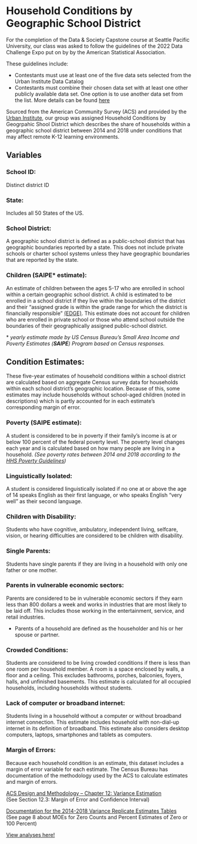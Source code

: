 # Household Conditions by Geographic School District

For the completion of the Data & Society Capstone course at Seattle Pacific University, our class was asked to follow the guidelines of the 2022 Data Challenge Expo put on by by the American Statistical Association. 

These guidelines include: 
- Contestants must use at least one of the five data sets selected from the Urban Institute Data Catalog
- Contestants must combine their chosen data set with at least one other publicly available data set. One option is to use another data set from the list.
More details can be found [here](https://community.amstat.org/dataexpo/home)

Sourced from the American Community Survey (ACS) and provided by the [Urban Institute](https://datacatalog.urban.org/dataset/household-conditions-geographic-school-district), our group was assigned Household Conditions by Geogrpahic Shool District which describes the share of households within a geographic school district between 2014 and 2018 under conditions that may affect remote K-12 learning environments.

## Variables 

### School ID:
Distinct district ID

### State: 
Includes all 50 States of the US.

### School District: 
A geographic school district is defined as a public-school district that has geographic boundaries reported by a state. This does not include private schools or charter school systems unless they have geographic boundaries that are reported by the state.  

### Children (SAIPE\* estimate): 
An estimate of children between the ages 5-17 who are enrolled in school within a certain geographic school district. A child is estimated to be enrolled in a school district if they live within the boundaries of the district and their “assigned grade is within the grade range for which the district is financially responsible” [(EDGE)](https://nces.ed.gov/programs/edge/Demographic/ACSchildren). This estimate does not account for children who are enrolled in private school or those who attend school outside the boundaries of their geographically assigned public-school district.

\* _yearly estimate made by US Census Bureau’s Small Area Income and Poverty Estimates (**SAIPE**) Program based on Census responses._

## Condition Estimates: 
These five-year estimates of household conditions within a school district are calculated based on aggregate Census survey data for households within each school district’s geographic location. Because of this, some estimates may include households without school-aged children (noted in descriptions) which is partly accounted for in each estimate’s corresponding margin of error. 

### Poverty (SAIPE estimate): 
A student is considered to be in poverty if their family’s income is at or below 100 percent of the federal poverty level. The poverty level changes each year and is calculated based on how many people are living in a household. 
_(See poverty rates between 2014 and 2018 according to the [HHS Poverty Guidelines](https://aspe.hhs.gov/topics/poverty-economic-mobility/poverty-guidelines/prior-hhs-poverty-guidelines-federal-register-references))_

### Linguistically Isolated: 
A student is considered linguistically isolated if no one at or above the age of 14 speaks English as their first language, or who speaks English “very well” as their second language. 

### Children with Disability: 
Students who have cognitive, ambulatory, independent living, selfcare, vision, or hearing difficulties are considered to be children with disability. 

### Single Parents: 
Students have single parents if they are living in a household with only one father or one mother.

### Parents in vulnerable economic sectors: 
Parents are considered to be in vulnerable economic sectors if they earn less than 800 dollars a week and works in industries that are most likely to be laid off. This includes those working in the entertainment, service, and retail industries.    
- Parents of a household are defined as the householder and his or her spouse or partner. 

### Crowded Conditions: 
Students are considered to be living crowded conditions if there is less than one room per household member. A room is a space enclosed by walls, a floor and a ceiling. This excludes bathrooms, porches, balconies, foyers, halls, and unfinished basements. This estimate is calculated for all occupied households, including households without students. 

### Lack of computer or broadband internet: 
Students living in a household without a computer or without broadband internet connection. This estimate includes household with non-dial-up internet in its definition of broadband. This estimate also considers desktop computers, laptops, smartphones and tablets as computers.

### Margin of Errors:
Because each household condition is an estimate, this dataset includes a margin of error variable for each estimate. The Census Bureau has documentation of the methodology used by the ACS to calculate estimates and margin of errors.

[ACS Design and Methodology – Chapter 12: Variance Estimation](https://www2.census.gov/programs-surveys/acs/methodology/design_and_methodology/acs_design_methodology_ch12_2014.pdf)  
(See Section 12.3: Margin of Error and Confidence Interval)

[Documentation for the 2014-2018 Variance Replicate Estimates Tables](https://www2.census.gov/programs-surveys/acs/replicate_estimates/2018/documentation/5-year/2014-2018_Variance_Replicate_Tables_Documentation.pdf)   
(See page 8 about MOEs for Zero Counts and Percent Estimates of Zero or 100 Percent)


[View analyses here!](https://jonmgeiger.github.io/household-conditions/)
